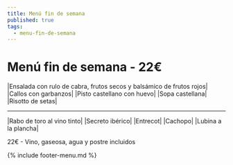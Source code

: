 ```yaml
---
title: Menú fin de semana
published: true
tags:
  - menu-fin-de-semana
---
```


# Menú fin de semana - 22€

|Ensalada con rulo de cabra, frutos secos y balsámico de frutos rojos|
|Callos con garbanzos|
|Pisto castellano con huevo|
|Sopa castellana|
|Risotto de setas|

------

|Rabo de toro al vino tinto|
|Secreto ibérico|
|Entrecot|
|Cachopo|
|Lubina a la plancha|

22€ - Vino, gaseosa, agua y postre incluidos

{% include footer-menu.md %}
